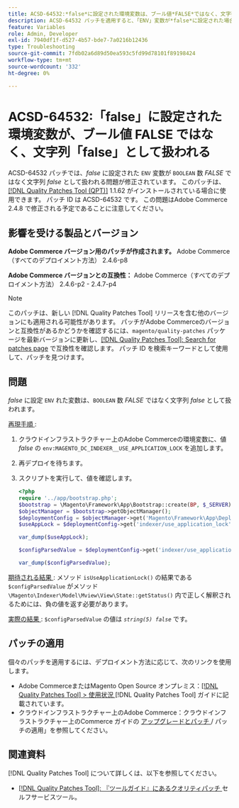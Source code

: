 ```yaml
---
title: ACSD-64532:*false*に設定された環境変数は、ブール値*FALSE*ではなく、文字列*false*として扱われます
description: ACSD-64532 パッチを適用すると、「ENV」変数が*false*に設定された場合、「BOOLEAN」*FALSE*ではなく文字列*false*として扱われるAdobe Commerceの問題が修正されます。
feature: Variables
role: Admin, Developer
exl-id: 7940df1f-d527-4b57-bde7-7a0216b12436
type: Troubleshooting
source-git-commit: 7fdb02a6d89d50ea593c5fd99d78101f89198424
workflow-type: tm+mt
source-wordcount: '332'
ht-degree: 0%

---
```


# ACSD-64532:「false」に設定された環境変数が、ブール値 FALSE ではなく、文字列「false」として扱われる

ACSD-64532 パッチでは、*false* に設定された `ENV` 変数が `BOOLEAN` 数 *FALSE* ではなく文字列 *false* として扱われる問題が修正されています。 このパッチは、[[!DNL Quality Patches Tool (QPT)]](/help/tools/quality-patches-tool/quality-patches-tool-to-self-serve-quality-patches.md) 1.1.62 がインストールされている場合に使用できます。 パッチ ID は ACSD-64532 です。 この問題はAdobe Commerce 2.4.8 で修正される予定であることに注意してください。

## 影響を受ける製品とバージョン

**Adobe Commerce バージョン用のパッチが作成されます。**
Adobe Commerce（すべてのデプロイメント方法） 2.4.6-p8

**Adobe Commerce バージョンとの互換性：**
Adobe Commerce（すべてのデプロイメント方法） 2.4.6-p2 - 2.4.7-p4

>[!NOTE]
>
>このパッチは、新しい [!DNL Quality Patches Tool] リリースを含む他のバージョンにも適用される可能性があります。 パッチがAdobe Commerceのバージョンと互換性があるかどうかを確認するには、`magento/quality-patches` パッケージを最新バージョンに更新し、[[!DNL Quality Patches Tool]: Search for patches page](https://experienceleague.adobe.com/tools/commerce-quality-patches/index.html?lang=ja) で互換性を確認します。 パッチ ID を検索キーワードとして使用して、パッチを見つけます。

## 問題

*false* に設定 `ENV` れた変数は、`BOOLEAN` 数 *FALSE* ではなく文字列 *false* として扱われます。

<u> 再現手順 </u>:
1. クラウドインフラストラクチャー上のAdobe Commerceの環境変数に、値 *false* の `env:MAGENTO_DC_INDEXER__USE_APPLICATION_LOCK` を追加します。
1. 再デプロイを待ちます。
1. スクリプトを実行して、値を確認します。

   ```php
   <?php
   require '../app/bootstrap.php';
   $bootstrap = \Magento\Framework\App\Bootstrap::create(BP, $_SERVER);
   $objectManager = $bootstrap->getObjectManager();
   $deploymentConfig = $objectManager->get('Magento\Framework\App\DeploymentConfig');
   $useAppLock = $deploymentConfig->get('indexer/use_application_lock');
   
   var_dump($useAppLock);
   
   $configParsedValue = $deploymentConfig->get('indexer/use_application_lock') ?: false;
   
   var_dump($configParsedValue); 
   ```

<u> 期待される結果 </u>:
メソッド `isUseApplicationLock()` の結果である `$configParsedValue` がメソッド `\Magento\Indexer\Model\Mview\View\State::getStatus()` 内で正しく解釈されるためには、負の値を返す必要があります。

<u> 実際の結果 </u>:
`$configParsedValue` の値は *`string(5) false`* です。

## パッチの適用

個々のパッチを適用するには、デプロイメント方法に応じて、次のリンクを使用します。

* Adobe CommerceまたはMagento Open Source オンプレミス：[[!DNL Quality Patches Tool] > 使用状況 ](/help/tools/quality-patches-tool/usage.md) [!DNL Quality Patches Tool] ガイドに記載されています。
* クラウドインフラストラクチャー上のAdobe Commerce：クラウドインフラストラクチャー上のCommerce ガイドの [ アップグレードとパッチ ](https://experienceleague.adobe.com/docs/commerce-cloud-service/user-guide/develop/upgrade/apply-patches.html?lang=ja)/ パッチの適用」を参照してください。

## 関連資料

[!DNL Quality Patches Tool] について詳しくは、以下を参照してください。
* [[!DNL Quality Patches Tool]: 『ツールガイド』にあるクオリティパッチ ](/help/tools/quality-patches-tool/quality-patches-tool-to-self-serve-quality-patches.md) セルフサービスツール。
